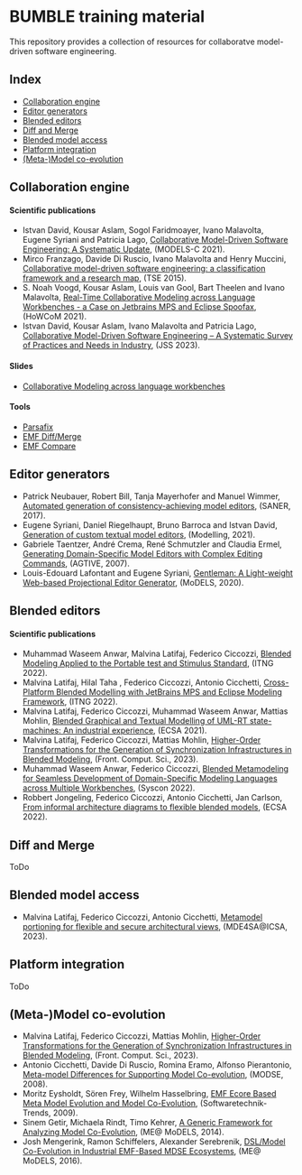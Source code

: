 # BUMBLE training material 

This repository provides a collection of resources for collaboratve model-driven software engineering.  

## Index

* [Collaboration engine](#collaboration-engine)
* [Editor generators](#editor-generators)
* [Blended editors](#blended-editors)
* [Diff and Merge](#diff-and-merge)
* [Blended model access](#blended-model-access)
* [Platform integration](#platform-integration)
* [(Meta-)Model co-evolution](#model-coevolution)


## Collaboration engine



#### Scientific publications

* Istvan David, Kousar Aslam, Sogol Faridmoayer, Ivano Malavolta, Eugene Syriani and Patricia Lago, [Collaborative Model-Driven Software Engineering: A Systematic Update](http://www.ivanomalavolta.com/files/papers/MODELS_2021.pdf), (MODELS-C 2021).
* Mirco Franzago, Davide Di Ruscio, Ivano Malavolta and Henry Muccini, [Collaborative model-driven software engineering: a classification framework and a research map](http://people.disim.univaq.it/mirco.franzago/collaborativeMDSE/papers/collaborativeMDSE_TSE_accepted.pdf), (TSE 2015).
* S. Noah Voogd, Kousar Aslam, Louis van Gool, Bart Theelen and Ivano Malavolta, [Real-Time Collaborative Modeling across Language Workbenches - a Case on Jetbrains MPS and Eclipse Spoofax](https://www.ivanomalavolta.com/files/papers/HoWCoM_2021.pdf), (HoWCoM 2021).
* Istvan David, Kousar Aslam, Ivano Malavolta and Patricia Lago, [Collaborative Model-Driven Software Engineering – A Systematic Survey of Practices and Needs in Industry](http://www.ivanomalavolta.com/files/papers/JSS_2023_MDE.pdf), (JSS 2023). 

#### Slides

* [Collaborative Modeling across language workbenches](https://howcom2021.github.io/presentations/parsafix.pdf)

#### Tools
 * [Parsafix](https://github.com/blended-modeling/parsafix)
 * [EMF Diff/Merge](https://wiki.eclipse.org/EMF_DiffMerge)
 * [EMF Compare](https://www.eclipse.org/emf/compare)




## Editor generators

* Patrick Neubauer, Robert Bill, Tanja Mayerhofer and Manuel Wimmer, [Automated generation of consistency-achieving model editors](https://csdl-downloads.ieeecomputer.org/proceedings/saner/2017/5501/00/07884615.pdf?Expires=1680186675&Policy=eyJTdGF0ZW1lbnQiOlt7IlJlc291cmNlIjoiaHR0cHM6Ly9jc2RsLWRvd25sb2Fkcy5pZWVlY29tcHV0ZXIub3JnL3Byb2NlZWRpbmdzL3NhbmVyLzIwMTcvNTUwMS8wMC8wNzg4NDYxNS5wZGYiLCJDb25kaXRpb24iOnsiRGF0ZUxlc3NUaGFuIjp7IkFXUzpFcG9jaFRpbWUiOjE2ODAxODY2NzV9fX1dfQ__&Signature=qAneOXP1eemTOxLyQL~vmUTMA2NyS3gUSHz7uzgGHHx-SsnBIuOmPUMbULcgp34zWzu8mye6XxXvtbZPuyHHGPLLk0oxwOiR0QQ6r2t88O9bBcU~XDheZd3w9LG7EBnFwjVZf08uRKZQ818mRrS9q~Blxgeq23NApXtio2rjTQWfl~V5cuGwIPC5TlIPn0-BkIhDC~~TJUwciiMOjaywM2nudbE6P4F~wo55JTZq~kDQrMyyhH65V74Z-wN09tgVYQ4wmu~CrMxtaR8FXOo9QyaFEuAT5TLSjEPUE7iDluju9hBUXFGtJc5FK38UFZkm~vHQWN06EtVHae84Qqimaw__&Key-Pair-Id=K12PMWTCQBDMDT), (SANER, 2017). 
* Eugene Syriani, Daniel Riegelhaupt, Bruno Barroca and Istvan David, [Generation of custom textual model editors](https://www.mdpi.com/2673-3951/2/4/32), (Modelling, 2021).
* Gabriele Taentzer, André Crema, René Schmutzler and Claudia Ermel, [Generating Domain-Specific Model Editors with Complex Editing Commands](https://www.user.tu-berlin.de/lieske/tfs/publikationen/Papers07/TCSE07.pdf), (AGTIVE, 2007).
* Louis-Edouard Lafontant and Eugene Syriani, [Gentleman: A Light-weight Web-based Projectional Editor Generator](https://dl.acm.org/doi/pdf/10.1145/3417990.3421998?casa_token=ia4Sl-EKhu8AAAAA:OYDJ5j9rFoGihMsp-1Aqj0sqECqn8jeONWg8-h9N8ryL7--IJqoWiIRsEgLjv4RLfAI2ejA_JQhQrg), (MoDELS, 2020).


## Blended editors

#### Scientific publications

* Muhammad Waseem Anwar, Malvina Latifaj, Federico Ciccozzi, [Blended Modeling Applied to the Portable test and Stimulus Standard](https://link.springer.com/chapter/10.1007/978-3-030-97652-1_6), (ITNG 2022).
* Malvina Latifaj, Hilal Taha , Federico Ciccozzi, Antonio Cicchetti, [Cross-Platform Blended Modelling with JetBrains MPS and Eclipse Modeling Framework](https://link.springer.com/chapter/10.1007/978-3-030-97652-1_1), (ITNG 2022). 
* Malvina Latifaj, Federico Ciccozzi, Muhammad Waseem Anwar, Mattias Mohlin, [Blended Graphical and Textual Modelling of UML-RT state-machines: An industrial experience](https://dl.acm.org/doi/abs/10.1007/978-3-031-15116-3_2), (ECSA 2021). 
* Malvina Latifaj, Federico Ciccozzi, Mattias Mohlin, [Higher-Order Transformations for the Generation of Synchronization Infrastructures in Blended Modeling](https://www.frontiersin.org/articles/10.3389/fcomp.2022.1008062/full), (Front. Comput. Sci., 2023). 
* Muhammad Waseem Anwar, Federico Ciccozzi, [Blended Metamodeling for Seamless Development of Domain-Specific Modeling Languages across Multiple Workbenches](https://ieeexplore.ieee.org/document/9773924), (Syscon 2022). 
* Robbert Jongeling, Federico Ciccozzi, Antonio Cicchetti, Jan Carlson, [From informal architecture diagrams to flexible blended models](https://dl.acm.org/doi/abs/10.1007/978-3-031-16697-6_10), (ECSA 2022).
 
 

## Diff and Merge 

ToDo

## Blended model access

* Malvina Latifaj, Federico Ciccozzi, Antonio Cicchetti, [Metamodel portioning for flexible and secure architectural views](https://www.es.mdu.se/publications/6627-Metamodel_portioning_for_flexible_and_secure_architectural_views), (MDE4SA@ICSA, 2023). 


## Platform integration

ToDo

## (Meta-)Model co-evolution

* Malvina Latifaj, Federico Ciccozzi, Mattias Mohlin, [Higher-Order Transformations for the Generation of Synchronization Infrastructures in Blended Modeling](https://www.frontiersin.org/articles/10.3389/fcomp.2022.1008062/full), (Front. Comput. Sci., 2023). 
 * Antonio Cicchetti, Davide Di Ruscio, Romina Eramo, Alfonso Pierantonio, [Meta-model Differences for Supporting Model Co-evolution](https://d1wqtxts1xzle7.cloudfront.net/30769317/MODSE08-libre.pdf?1392080798=&response-content-disposition=inline%3B+filename%3DMeta_model_differences_for_supporting_mo.pdf&Expires=1680186971&Signature=QO9m1G~I47SZjMqcfo9dpzv9UrkTGSQXR~n2tImduO3L4ax2UOKLA7fFexEsF0T0bFMrXe7Yve39GQUm9WmVNMUMWoQpf6mSZmWGolJaK7u7soKOqYop8PefD4l-msxSlCvr9KyAoAfOqs5MZ6vJ-H~bjcArC2OX2w3KWpjEKGCHIYfEDzo4ez55Iw4~-ERYmlwRM3xws8vdhLPRe92KsZDL29f3uDLSZhj67AATyS8H2aRyz2PDpbF1aZvOmyJPiR9rf~HH1EmmZdXhIbejnIBIBYgVi~IbBRP7KiLZmRN70p98OBjF2LDA84h~znPIhp1bqp4eYCpXUttfT4kuhA__&Key-Pair-Id=APKAJLOHF5GGSLRBV4ZA), (MODSE, 2008).
* Moritz Eysholdt, Sören Frey, Wilhelm Hasselbring, [EMF Ecore Based Meta Model Evolution and Model Co-Evolution](https://oceanrep.geomar.de/id/eprint/14464/1/WSR2009Eysholdt.pdf), (Softwaretechnik-Trends, 2009).
* Sinem Getir, Michaela Rindt, Timo Kehrer, [A Generic Framework for Analyzing Model Co-Evolution](https://citeseerx.ist.psu.edu/document?repid=rep1&type=pdf&doi=50839ca8a4316a697eb7cc6ee8b778bd388a79ed), (ME@ MoDELS, 2014).
* Josh Mengerink, Ramon Schiffelers, Alexander Serebrenik, [DSL/Model Co-Evolution in Industrial EMF-Based MDSE Ecosystems](https://www.win.tue.nl/~aserebre/ME2016.pdf), (ME@ MoDELS, 2016). 
